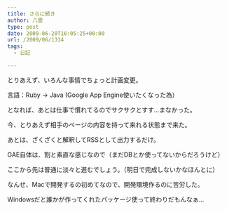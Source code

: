 ```yaml
---
title: さらに続き
author: 八雲
type: post
date: 2009-06-20T16:05:25+00:00
url: /2009/06/1314
tags:
  - 日記

---
```

とりあえず、いろんな事情でちょっと計画変更。
  
言語：Ruby -> Java (Google App Engine使いたくなった為）

となれば、あとは仕事で慣れてるのでサクサクとすす…まなかった。
  
今、とりあえず相手のページの内容を持って来れる状態まで来た。
  
あとは、ざくざくと解釈してRSSとして出力するだけ。
  
GAE自体は、割と素直な感じなので（まだDBとか使ってないからだろうけど）
  
ここから先は普通に淡々と進むでしょう。（明日で完成しないかなほんとに）

なんせ、Macで開発するの初めてなので、開発環境作るのに苦労した。
  
Windowsだと誰かが作ってくれたパッケージ使って終わりだもんなぁ…
